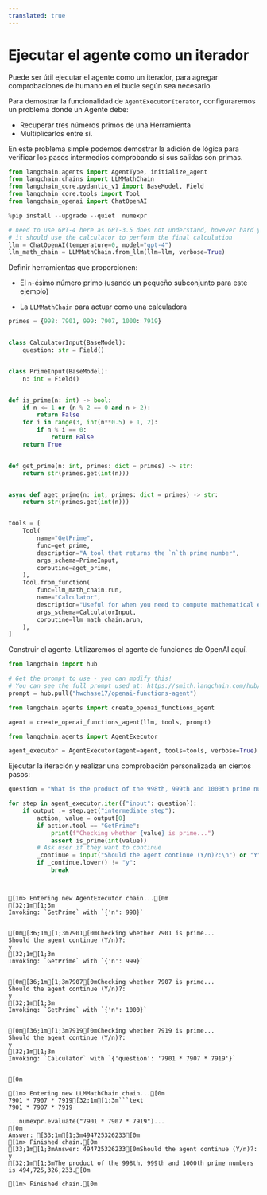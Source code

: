 ```yaml
---
translated: true
---
```


# Ejecutar el agente como un iterador

Puede ser útil ejecutar el agente como un iterador, para agregar comprobaciones de humano en el bucle según sea necesario.

Para demostrar la funcionalidad de `AgentExecutorIterator`, configuraremos un problema donde un Agente debe:

- Recuperar tres números primos de una Herramienta
- Multiplicarlos entre sí.

En este problema simple podemos demostrar la adición de lógica para verificar los pasos intermedios comprobando si sus salidas son primas.

```python
from langchain.agents import AgentType, initialize_agent
from langchain.chains import LLMMathChain
from langchain_core.pydantic_v1 import BaseModel, Field
from langchain_core.tools import Tool
from langchain_openai import ChatOpenAI
```

```python
%pip install --upgrade --quiet  numexpr
```

```python
# need to use GPT-4 here as GPT-3.5 does not understand, however hard you insist, that
# it should use the calculator to perform the final calculation
llm = ChatOpenAI(temperature=0, model="gpt-4")
llm_math_chain = LLMMathChain.from_llm(llm=llm, verbose=True)
```

Definir herramientas que proporcionen:

- El `n`-ésimo número primo (usando un pequeño subconjunto para este ejemplo)

- La `LLMMathChain` para actuar como una calculadora

```python
primes = {998: 7901, 999: 7907, 1000: 7919}


class CalculatorInput(BaseModel):
    question: str = Field()


class PrimeInput(BaseModel):
    n: int = Field()


def is_prime(n: int) -> bool:
    if n <= 1 or (n % 2 == 0 and n > 2):
        return False
    for i in range(3, int(n**0.5) + 1, 2):
        if n % i == 0:
            return False
    return True


def get_prime(n: int, primes: dict = primes) -> str:
    return str(primes.get(int(n)))


async def aget_prime(n: int, primes: dict = primes) -> str:
    return str(primes.get(int(n)))


tools = [
    Tool(
        name="GetPrime",
        func=get_prime,
        description="A tool that returns the `n`th prime number",
        args_schema=PrimeInput,
        coroutine=aget_prime,
    ),
    Tool.from_function(
        func=llm_math_chain.run,
        name="Calculator",
        description="Useful for when you need to compute mathematical expressions",
        args_schema=CalculatorInput,
        coroutine=llm_math_chain.arun,
    ),
]
```

Construir el agente. Utilizaremos el agente de funciones de OpenAI aquí.

```python
from langchain import hub

# Get the prompt to use - you can modify this!
# You can see the full prompt used at: https://smith.langchain.com/hub/hwchase17/openai-functions-agent
prompt = hub.pull("hwchase17/openai-functions-agent")
```

```python
from langchain.agents import create_openai_functions_agent

agent = create_openai_functions_agent(llm, tools, prompt)
```

```python
from langchain.agents import AgentExecutor

agent_executor = AgentExecutor(agent=agent, tools=tools, verbose=True)
```

Ejecutar la iteración y realizar una comprobación personalizada en ciertos pasos:

```python
question = "What is the product of the 998th, 999th and 1000th prime numbers?"

for step in agent_executor.iter({"input": question}):
    if output := step.get("intermediate_step"):
        action, value = output[0]
        if action.tool == "GetPrime":
            print(f"Checking whether {value} is prime...")
            assert is_prime(int(value))
        # Ask user if they want to continue
        _continue = input("Should the agent continue (Y/n)?:\n") or "Y"
        if _continue.lower() != "y":
            break
```

```output


[1m> Entering new AgentExecutor chain...[0m
[32;1m[1;3m
Invoking: `GetPrime` with `{'n': 998}`


[0m[36;1m[1;3m7901[0mChecking whether 7901 is prime...
Should the agent continue (Y/n)?:
y
[32;1m[1;3m
Invoking: `GetPrime` with `{'n': 999}`


[0m[36;1m[1;3m7907[0mChecking whether 7907 is prime...
Should the agent continue (Y/n)?:
y
[32;1m[1;3m
Invoking: `GetPrime` with `{'n': 1000}`


[0m[36;1m[1;3m7919[0mChecking whether 7919 is prime...
Should the agent continue (Y/n)?:
y
[32;1m[1;3m
Invoking: `Calculator` with `{'question': '7901 * 7907 * 7919'}`


[0m

[1m> Entering new LLMMathChain chain...[0m
7901 * 7907 * 7919[32;1m[1;3m```text
7901 * 7907 * 7919

...numexpr.evaluate("7901 * 7907 * 7919")...
[0m
Answer: [33;1m[1;3m494725326233[0m
[1m> Finished chain.[0m
[33;1m[1;3mAnswer: 494725326233[0mShould the agent continue (Y/n)?:
y
[32;1m[1;3mThe product of the 998th, 999th and 1000th prime numbers is 494,725,326,233.[0m

[1m> Finished chain.[0m
```
